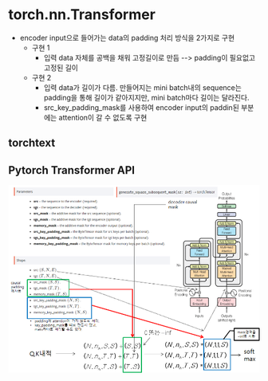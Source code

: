 # torch.nn.Transformer
- encoder input으로 들어가는 data의 padding 처리 방식을 2가지로 구현
	* 구현 1
		- 입력 data 자체를 공백을 채워 고정길이로 만듬 --> padding이 필요없고 고정된 길이
	* 구현 2
		- 입력 data가 길이가 다름. 만들어지는 mini batch내의 sequence는 padding을 통해 길이가 같아지지만, mini batch마다 길이는 달라진다.
		- src_key_padding_mask를 사용하여 encoder input의 paddin된 부분에는 attention이 갈 수 없도록 구현



## torchtext


## Pytorch Transformer API

![torch_transformer](./torch_transformer.png)